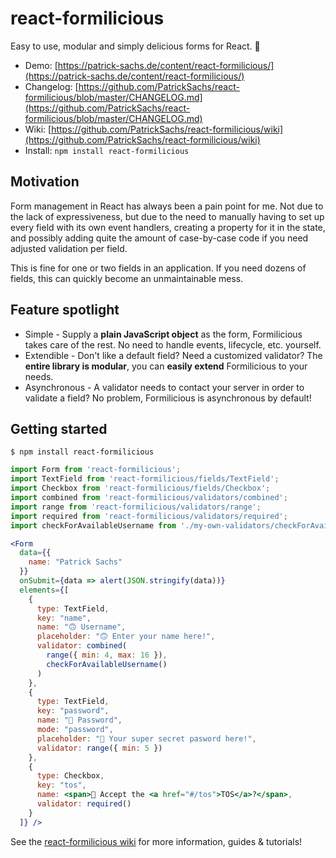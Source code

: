 # react-formilicious

Easy to use, modular and simply delicious forms for React. 📝

* Demo: [https://patrick-sachs.de/content/react-formilicious/](https://patrick-sachs.de/content/react-formilicious/)
* Changelog: [https://github.com/PatrickSachs/react-formilicious/blob/master/CHANGELOG.md](https://github.com/PatrickSachs/react-formilicious/blob/master/CHANGELOG.md)
* Wiki: [https://github.com/PatrickSachs/react-formilicious/wiki](https://github.com/PatrickSachs/react-formilicious/wiki)
* Install: `npm install react-formilicious`

## Motivation

Form management in React has always been a pain point for me. Not due to the lack of expressiveness, but due to the need to manually having to set up every field with its own event handlers, creating a property for it in the state, and possibly adding quite the amount of case-by-case code if you need adjusted validation per field.

This is fine for one or two fields in an application. If you need dozens of fields, this can quickly become an unmaintainable mess.

## Feature spotlight

* Simple - Supply a **plain JavaScript object** as the form, Formilicious takes care of the rest. No need to handle events, lifecycle, etc. yourself.
* Extendible - Don't like a default field? Need a customized validator? The **entire library is modular**, you can **easily extend** Formilicious to your needs.
* Asynchronous - A validator needs to contact your server in order to validate a field? No problem, Formilicious is asynchronous by default!

## Getting started

```shell
$ npm install react-formilicious
```

```jsx
import Form from 'react-formilicious';
import TextField from 'react-formilicious/fields/TextField';
import Checkbox from 'react-formilicious/fields/Checkbox';
import combined from 'react-formilicious/validators/combined';
import range from 'react-formilicious/validators/range';
import required from 'react-formilicious/validators/required';
import checkForAvailableUsername from './my-own-validators/checkForAvailableUsername';

<Form
  data={{
    name: "Patrick Sachs"
  }}
  onSubmit={data => alert(JSON.stringify(data))}
  elements={[
    {
      type: TextField,
      key: "name",
      name: "🙃 Username",
      placeholder: "🙃 Enter your name here!",
      validator: combined(
        range({ min: 4, max: 16 }),
        checkForAvailableUsername()
      )
    },
    {
      type: TextField,
      key: "password",
      name: "🔑 Password",
      mode: "password",
      placeholder: "🔑 Your super secret pasword here!",
      validator: range({ min: 5 })
    },
    {
      type: Checkbox,
      key: "tos",
      name: <span>📄 Accept the <a href="#/tos">TOS</a>?</span>,
      validator: required()
    }
  ]} />
```

See the [react-formilicious wiki](https://github.com/PatrickSachs/react-formilicious/wiki) for more information, guides & tutorials!